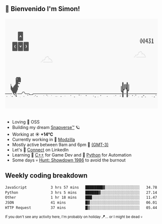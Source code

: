 <h2>🤙 <b>Bienvenido I'm Simon!&nbsp;</b></h2>

<section>
  <img src="./static/banner.gif" height=300 width=1000>
</section>

<br>

<ul>
  <li>
     Loving 🤍 OSS
  </li>
  <li>
    Building my dream&nbsp;<a href=https://github.com/snapverse target=_blank>Snapverse™</a> 🪐
  </li>
  <li>
		<!--START_SECTION:weather-->
		Working at <b>☀️   +14°C</b>
		<!--END_SECTION:weather-->
  </li>
  <li>
    Currently working in 💬&nbsp;<a href=https://github.com/itssimmons?tab=repositories&q=modzilla&type=source&language=&sort= target=_blank>Modzilla</a>
  </li>
  <li>
    Mostly active between 9am and 6pm 🚩 <a href=https://onlinealarmkur.com/world/es target=_blank>(GMT-3)</a>
  </li>
  <li>
    Let's 🔗&nbsp;<a href=https://www.linkedin.com/in/itssimmons target=_blank>Connect</a> on LinkedIn
  </li>
  <li>
    Learning 👴&nbsp;<a href=https://images3.memedroid.com/images/UPLOADED755/65f2bce6734f6.webp target=_blank>C++</a> for Game Dev and 🐍&nbsp;<a href=https://qph.cf2.quoracdn.net/main-qimg-4472b6229cb75bf66ab531f3ebd4f975-lq target=_blank>Python</a> for Automation
  </li>
  <li>
    Some days 💀&nbsp;<a href=https://www.huntshowdown.com target=_blank>Hunt: Showdown 1986</a> to avoid the burnout
  </li>
</ul>

<h2><b>Weekly coding breakdown </b></h2>

<!--START_SECTION:waka-->

```txt
JavaScript           3 hrs 57 mins   ████████▓░░░░░░░░░░░░░░░░   34.78 %
Python               3 hrs 5 mins    ██████▓░░░░░░░░░░░░░░░░░░   27.14 %
Other                1 hr 18 mins    ███░░░░░░░░░░░░░░░░░░░░░░   11.47 %
JSON                 41 mins         █▓░░░░░░░░░░░░░░░░░░░░░░░   06.01 %
HTTP Request         37 mins         █▒░░░░░░░░░░░░░░░░░░░░░░░   05.44 %
```

<!--END_SECTION:waka-->

<sup>If you don't see any activity here, I'm probably on holiday 🪁... or I might be dead 💀</sup>
